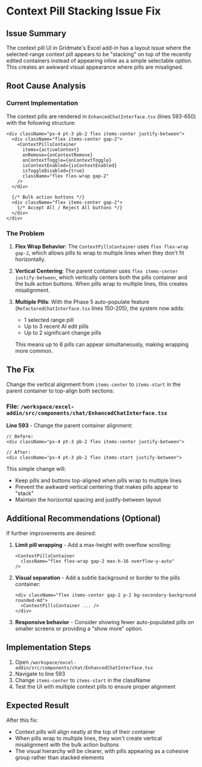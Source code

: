# Context Pill Stacking Issue Fix

## Issue Summary

The context pill UI in Gridmate's Excel add-in has a layout issue where the selected-range context pill appears to be "stacking" on top of the recently edited containers instead of appearing inline as a simple selectable option. This creates an awkward visual appearance where pills are misaligned.

## Root Cause Analysis

### Current Implementation

The context pills are rendered in `EnhancedChatInterface.tsx` (lines 593-650) with the following structure:

```tsx
<div className="px-4 pt-3 pb-2 flex items-center justify-between">
  <div className="flex items-center gap-2">
    <ContextPillsContainer
      items={activeContext}
      onRemove={onContextRemove}
      onContextToggle={onContextToggle}
      isContextEnabled={isContextEnabled}
      isToggleDisabled={true}
      className="flex flex-wrap gap-2"
    />
  </div>
  
  {/* Bulk action buttons */}
  <div className="flex items-center gap-2">
    {/* Accept All / Reject All buttons */}
  </div>
</div>
```

### The Problem

1. **Flex Wrap Behavior**: The `ContextPillsContainer` uses `flex flex-wrap gap-2`, which allows pills to wrap to multiple lines when they don't fit horizontally.

2. **Vertical Centering**: The parent container uses `flex items-center justify-between`, which vertically centers both the pills container and the bulk action buttons. When pills wrap to multiple lines, this creates misalignment.

3. **Multiple Pills**: With the Phase 5 auto-populate feature (`RefactoredChatInterface.tsx` lines 150-205), the system now adds:
   - 1 selected range pill
   - Up to 3 recent AI edit pills
   - Up to 2 significant change pills
   
   This means up to 6 pills can appear simultaneously, making wrapping more common.

## The Fix

Change the vertical alignment from `items-center` to `items-start` in the parent container to top-align both sections:

### File: `/workspace/excel-addin/src/components/chat/EnhancedChatInterface.tsx`

**Line 593** - Change the parent container alignment:

```tsx
// Before:
<div className="px-4 pt-3 pb-2 flex items-center justify-between">

// After:
<div className="px-4 pt-3 pb-2 flex items-start justify-between">
```

This simple change will:
- Keep pills and buttons top-aligned when pills wrap to multiple lines
- Prevent the awkward vertical centering that makes pills appear to "stack"
- Maintain the horizontal spacing and justify-between layout

## Additional Recommendations (Optional)

If further improvements are desired:

1. **Limit pill wrapping** - Add a max-height with overflow scrolling:
   ```tsx
   <ContextPillsContainer
     className="flex flex-wrap gap-2 max-h-16 overflow-y-auto"
   />
   ```

2. **Visual separation** - Add a subtle background or border to the pills container:
   ```tsx
   <div className="flex items-center gap-2 p-2 bg-secondary-background rounded-md">
     <ContextPillsContainer ... />
   </div>
   ```

3. **Responsive behavior** - Consider showing fewer auto-populated pills on smaller screens or providing a "show more" option.

## Implementation Steps

1. Open `/workspace/excel-addin/src/components/chat/EnhancedChatInterface.tsx`
2. Navigate to line 593
3. Change `items-center` to `items-start` in the className
4. Test the UI with multiple context pills to ensure proper alignment

## Expected Result

After this fix:
- Context pills will align neatly at the top of their container
- When pills wrap to multiple lines, they won't create vertical misalignment with the bulk action buttons
- The visual hierarchy will be clearer, with pills appearing as a cohesive group rather than stacked elements